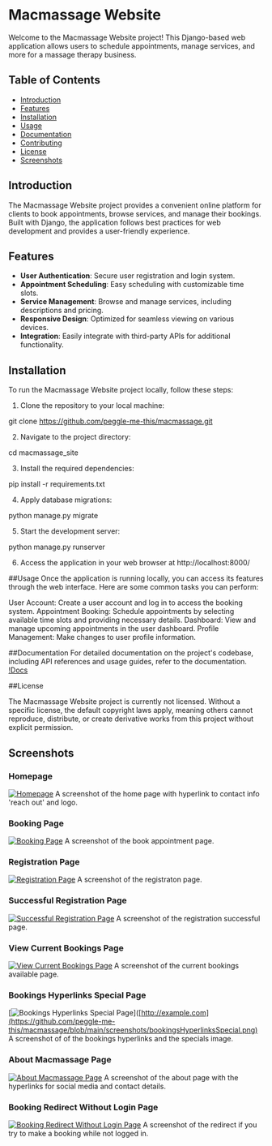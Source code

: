 # Macmassage Website

Welcome to the Macmassage Website project! This Django-based web application allows users to schedule appointments, manage services, and more for a massage therapy business.

## Table of Contents

- [Introduction](#introduction)
- [Features](#features)
- [Installation](#installation)
- [Usage](#usage)
- [Documentation](#documentation)
- [Contributing](#contributing)
- [License](#license)
- [Screenshots](#screenshots)

## Introduction

The Macmassage Website project provides a convenient online platform for clients to book appointments, browse services, and manage their bookings. Built with Django, the application follows best practices for web development and provides a user-friendly experience.

## Features

- **User Authentication**: Secure user registration and login system.
- **Appointment Scheduling**: Easy scheduling with customizable time slots.
- **Service Management**: Browse and manage services, including descriptions and pricing.
- **Responsive Design**: Optimized for seamless viewing on various devices.
- **Integration**: Easily integrate with third-party APIs for additional functionality.

## Installation

To run the Macmassage Website project locally, follow these steps:

1. Clone the repository to your local machine:

  git clone https://github.com/peggle-me-this/macmassage.git

2. Navigate to the project directory:

  cd macmassage_site

3. Install the required dependencies:

  pip install -r requirements.txt

4. Apply database migrations:

  python manage.py migrate

5. Start the development server:

  python manage.py runserver

6. Access the application in your web browser at http://localhost:8000/

##Usage
Once the application is running locally, you can access its features through the web interface. Here are some common tasks you can perform:

User Account: Create a user account and log in to access the booking system.
Appointment Booking: Schedule appointments by selecting available time slots and providing necessary details.
Dashboard: View and manage upcoming appointments in the user dashboard.
Profile Management: Make changes to user profile information.

##Documentation
For detailed documentation on the project's codebase, including API references and usage guides, refer to the documentation.
[!Docs](https://github.com/peggle-me-this/macmassage/tree/main/docs)

##License

The Macmassage Website project is currently not licensed. Without a specific license, the default copyright laws apply, 
meaning others cannot reproduce, distribute, or create derivative works from this project without explicit permission.

## Screenshots

### Homepage
[![Homepage](index.htmlScreenshot.png)](https://github.com/peggle-me-this/macmassage/blob/main/screenshots/index.htmlScreenshot.png)
A screenshot of the home page with hyperlink to contact info 'reach out' and logo.

### Booking Page
[![Booking Page](bookAppointment.png)](https://github.com/peggle-me-this/macmassage/blob/main/screenshots/bookAppointment.png)
A screenshot of the book appointment page.

### Registration Page
[![Registration Page](registration.png)](https://github.com/peggle-me-this/macmassage/blob/main/screenshots/registration.png)
A screenshot of the registraton page.

### Successful Registration Page
[![Successful Registration Page](registrationSuccessful.png)](https://github.com/peggle-me-this/macmassage/blob/main/screenshots/registrationSuccessful.png)
A screenshot of the registration successful page.

### View Current Bookings Page
[![View Current Bookings Page](viewCurrentBookings.png)](https://github.com/peggle-me-this/macmassage/blob/main/screenshots/viewCurrentBookings.png)
A screenshot of the current bookings available page.

### Bookings Hyperlinks Special Page
[![Bookings Hyperlinks Special Page](bookingsHyperlinksSpecial.png)]([http://example.com](https://github.com/peggle-me-this/macmassage/blob/main/screenshots/bookingsHyperlinksSpecial.png)
A screenshot of of the bookings hyperlinks and the specials image.

### About Macmassage Page
[![About Macmassage Page](about_macmassageHyperlinks.png)](https://github.com/peggle-me-this/macmassage/blob/main/screenshots/about_macmassageHyperlinks.png)
A screenshot of the about page with the hyperlinks for social media and contact details.

### Booking Redirect Without Login Page
[![Booking Redirect Without Login Page](bookingRedirectWithoutLogin.png)](https://github.com/peggle-me-this/macmassage/blob/main/screenshots/bookingRedirectWithoutLogin.png)
A screenshot of the redirect if you try to make a booking while not logged in.
